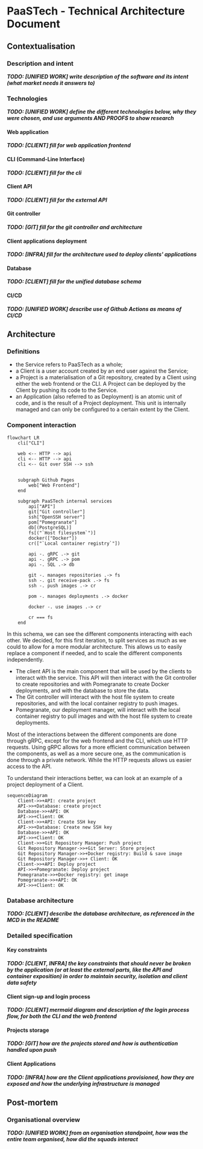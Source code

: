 # PaaSTech - Technical Architecture Document

## Contextualisation

### Description and intent

**_TODO: [UNIFIED WORK] write description of the software and its intent (what market needs it answers to)_**

### Technologies

**_TODO: [UNIFIED WORK] define the different technologies below, why they were chosen, and use arguments AND PROOFS to show research_**

#### Web application

**_TODO: [CLIENT] fill for web application frontend_**

#### CLI (Command-Line Interface)

**_TODO: [CLIENT] fill for the cli_**

#### Client API

**_TODO: [CLIENT] fill for the external API_**

#### Git controller

**_TODO: [GIT] fill for the git controller and architecture_**

#### Client applications deployment

**_TODO: [INFRA] fill for the architecture used to deploy clients' applications_**

#### Database

**_TODO: [CLIENT] fill for the unified database schema_**

#### CI/CD

**_TODO: [UNIFIED WORK] describe use of Github Actions as means of CI/CD_**

## Architecture

### Definitions

- the Service refers to PaaSTech as a whole;
- a Client is a user account created by an end user against the Service;
- a Project is a materialisation of a Git repository, created by a Client using either the web frontend or the CLI. A Project can be deployed by the Client by pushing its code to the Service.
- an Application (also referred to as Deployment) is an atomic unit of code, and is the result of a Project deployment. This unit is internally managed and can only be configured to a certain extent by the Client.

### Component interaction

```mermaid
flowchart LR
    cli["CLI"]

    web <-- HTTP --> api
    cli <-- HTTP --> api
    cli <-- Git over SSH --> ssh


    subgraph Github Pages
        web["Web Frontend"]
    end

    subgraph PaaSTech internal services
        api["API"]
        git["Git controller"]
        ssh["OpenSSH server"]
        pom["Pomegranate"]
        db[(PostgreSQL)]
        fs[("`Host filesystem`")]
        docker(["Docker"])
        cr(["`Local container registry`"])

        api -. gRPC .-> git
        api -. gRPC .-> pom
        api -. SQL .-> db

        git -. manages repositories .-> fs
        ssh -. git receive-pack .-> fs
        ssh -. push images .-> cr

        pom -. manages deployments .-> docker

        docker -. use images .-> cr

        cr === fs
    end
```

In this schema, we can see the different components interacting with each other. We decided, for this first iteration, to split services as much as we could to allow for a more modular architecture. This allows us to easily replace a component if needed, and to scale the different components independently.

- The client API is the main component that will be used by the clients to interact with the service. This API will then interact with the Git controller to create repositories and with Pomegranate to create Docker deployments, and with the database to store the data.
- The Git controller will interact with the host file system to create repositories, and with the local container registry to push images.
- Pomegranate, our deployment manager, will interact with the local container registry to pull images and with the host file system to create deployments.

Most of the interactions between the different components are done through gRPC, except for the web frontend and the CLI, which use HTTP requests. Using gRPC allows for a more efficient communication between the components, as well as a more secure one, as the communication is done through a private network. While the HTTP requests allows us easier access to the API.


To understand their interactions better, wa can look at an example of a project deployment of a Client.

```mermaid
sequenceDiagram
    Client->>+API: create project
    API->>+Database: create project
    Database->>+API: OK
    API->>+Client: OK
    Client->>+API: Create SSH key
    API->>+Database: Create new SSH key
    Database->>+API: OK
    API->>+Client: OK
    Client->>+Git Repository Manager: Push project
    Git Repository Manager->>+Git Server: Store project
    Git Repository Manager->>+Docker registry: Build & save image
    Git Repository Manager->>+ Client: OK
    Client->>+API: Deploy project
    API->>+Pomegranate: Deploy project
    Pomegranate->>+Docker registry: get image
    Pomegranate->>+API: OK
    API->>+Client: OK
```

### Database architecture

**_TODO: [CLIENT] describe the database architecture, as referenced in the MCD in the README_**

### Detailed specification

#### Key constraints

**_TODO: [CLIENT, INFRA] the key constraints that should never be broken by the application (or at least the external parts, like the API and container exposition) in order to maintain security, isolation and client data safety_**

#### Client sign-up and login process

**_TODO: [CLIENT] mermaid diagram and description of the login process flow, for both the CLI and the web frontend_**

#### Projects storage

**_TODO: [GIT] how are the projects stored and how is authentication handled upon push_**

#### Client Applications

**_TODO: [INFRA] how are the Client applications provisioned, how they are exposed and how the underlying infrastructure is managed_**

## Post-mortem

### Organisational overview

**_TODO: [UNIFIED WORK] from an organisation standpoint, how was the entire team organised, how did the squads interact_**
